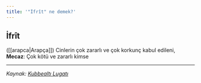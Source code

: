 ```yaml
---
title: '"İfrît" ne demek?'
---
```


## İfrît
([[arapca|Arapça]]) Cinlerin çok zararlı ve çok korkunç kabul edileni, **Mecaz**: Çok kötü ve zararlı kimse

---
*Kaynak: [Kubbealtı Lugatı](https://lugatim.com/s/gayz)*